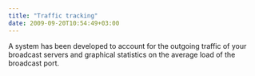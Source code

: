 ```yaml
---
title: "Traffic tracking"
date: 2009-09-20T10:54:49+03:00
---
```


A system has been developed to account for the outgoing traffic of your broadcast servers and graphical statistics on the average load of the broadcast port.
